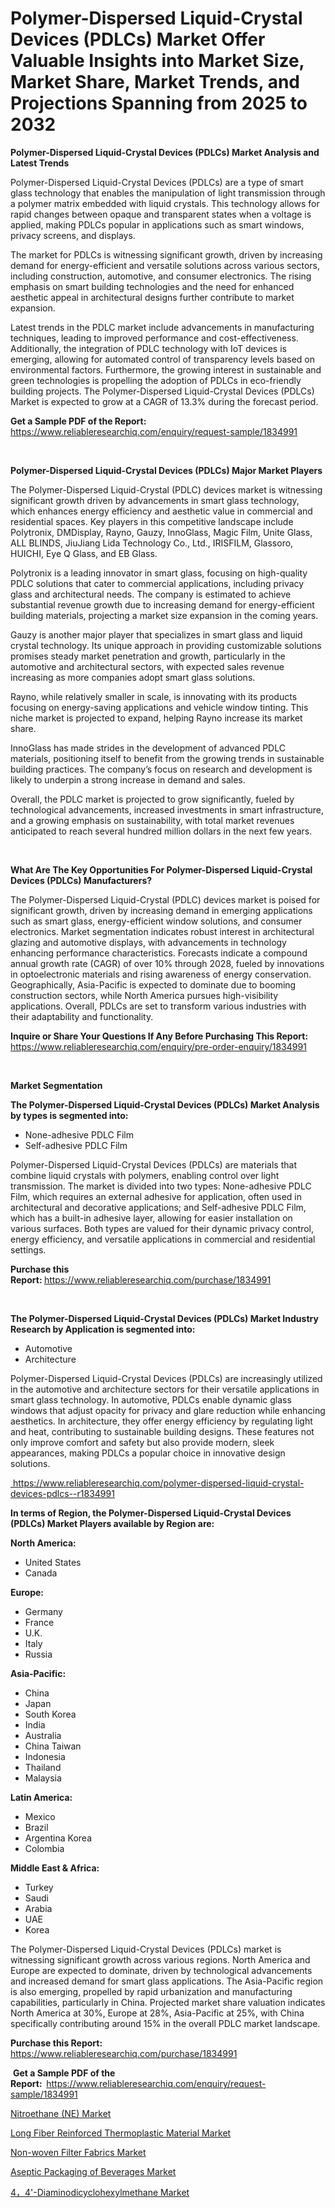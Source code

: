 <p><h1>Polymer-Dispersed Liquid-Crystal Devices (PDLCs) Market Offer Valuable Insights into Market Size, Market Share, Market Trends, and Projections Spanning from 2025 to 2032</h1></p><p><strong>Polymer-Dispersed Liquid-Crystal Devices (PDLCs) Market Analysis and Latest Trends</strong></p>
<p><p>Polymer-Dispersed Liquid-Crystal Devices (PDLCs) are a type of smart glass technology that enables the manipulation of light transmission through a polymer matrix embedded with liquid crystals. This technology allows for rapid changes between opaque and transparent states when a voltage is applied, making PDLCs popular in applications such as smart windows, privacy screens, and displays. </p><p>The market for PDLCs is witnessing significant growth, driven by increasing demand for energy-efficient and versatile solutions across various sectors, including construction, automotive, and consumer electronics. The rising emphasis on smart building technologies and the need for enhanced aesthetic appeal in architectural designs further contribute to market expansion. </p><p>Latest trends in the PDLC market include advancements in manufacturing techniques, leading to improved performance and cost-effectiveness. Additionally, the integration of PDLC technology with IoT devices is emerging, allowing for automated control of transparency levels based on environmental factors. Furthermore, the growing interest in sustainable and green technologies is propelling the adoption of PDLCs in eco-friendly building projects. The Polymer-Dispersed Liquid-Crystal Devices (PDLCs) Market is expected to grow at a CAGR of 13.3% during the forecast period.</p></p>
<p><strong>Get a Sample PDF of the Report:&nbsp;</strong> <a href="https://www.reliableresearchiq.com/enquiry/request-sample/1834991?utm_campaign=1159&utm_medium=2&utm_source=Github&utm_content=ia&utm_term=26032025&utm_id=polymer-dispersed-liquid-crystal-devices-pdlcs">https://www.reliableresearchiq.com/enquiry/request-sample/1834991</a></p>
<p>&nbsp;</p>
<p><strong>Polymer-Dispersed Liquid-Crystal Devices (PDLCs) Major Market Players</strong></p>
<p><p>The Polymer-Dispersed Liquid-Crystal (PDLC) devices market is witnessing significant growth driven by advancements in smart glass technology, which enhances energy efficiency and aesthetic value in commercial and residential spaces. Key players in this competitive landscape include Polytronix, DMDisplay, Rayno, Gauzy, InnoGlass, Magic Film, Unite Glass, ALL BLINDS, JiuJiang Lida Technology Co., Ltd., IRISFILM, Glassoro, HUICHI, Eye Q Glass, and EB Glass.</p><p>Polytronix is a leading innovator in smart glass, focusing on high-quality PDLC solutions that cater to commercial applications, including privacy glass and architectural needs. The company is estimated to achieve substantial revenue growth due to increasing demand for energy-efficient building materials, projecting a market size expansion in the coming years.</p><p>Gauzy is another major player that specializes in smart glass and liquid crystal technology. Its unique approach in providing customizable solutions promises steady market penetration and growth, particularly in the automotive and architectural sectors, with expected sales revenue increasing as more companies adopt smart glass solutions. </p><p>Rayno, while relatively smaller in scale, is innovating with its products focusing on energy-saving applications and vehicle window tinting. This niche market is projected to expand, helping Rayno increase its market share.</p><p>InnoGlass has made strides in the development of advanced PDLC materials, positioning itself to benefit from the growing trends in sustainable building practices. The company’s focus on research and development is likely to underpin a strong increase in demand and sales.</p><p>Overall, the PDLC market is projected to grow significantly, fueled by technological advancements, increased investments in smart infrastructure, and a growing emphasis on sustainability, with total market revenues anticipated to reach several hundred million dollars in the next few years.</p></p>
<p>&nbsp;</p>
<p><strong>What Are The Key Opportunities For Polymer-Dispersed Liquid-Crystal Devices (PDLCs) Manufacturers?</strong></p>
<p><p>The Polymer-Dispersed Liquid-Crystal (PDLC) devices market is poised for significant growth, driven by increasing demand in emerging applications such as smart glass, energy-efficient window solutions, and consumer electronics. Market segmentation indicates robust interest in architectural glazing and automotive displays, with advancements in technology enhancing performance characteristics. Forecasts indicate a compound annual growth rate (CAGR) of over 10% through 2028, fueled by innovations in optoelectronic materials and rising awareness of energy conservation. Geographically, Asia-Pacific is expected to dominate due to booming construction sectors, while North America pursues high-visibility applications. Overall, PDLCs are set to transform various industries with their adaptability and functionality.</p></p>
<p><strong>Inquire or Share Your Questions If Any Before Purchasing This Report:</strong> <a href="https://www.reliableresearchiq.com/enquiry/pre-order-enquiry/1834991?utm_campaign=1159&utm_medium=2&utm_source=Github&utm_content=ia&utm_term=26032025&utm_id=polymer-dispersed-liquid-crystal-devices-pdlcs">https://www.reliableresearchiq.com/enquiry/pre-order-enquiry/1834991</a></p>
<p>&nbsp;</p>
<p><strong>Market Segmentation</strong></p>
<p><strong>The Polymer-Dispersed Liquid-Crystal Devices (PDLCs) Market Analysis by types is segmented into:</strong></p>
<p><ul><li>None-adhesive PDLC Film</li><li>Self-adhesive PDLC Film</li></ul></p>
<p><p>Polymer-Dispersed Liquid-Crystal Devices (PDLCs) are materials that combine liquid crystals with polymers, enabling control over light transmission. The market is divided into two types: None-adhesive PDLC Film, which requires an external adhesive for application, often used in architectural and decorative applications; and Self-adhesive PDLC Film, which has a built-in adhesive layer, allowing for easier installation on various surfaces. Both types are valued for their dynamic privacy control, energy efficiency, and versatile applications in commercial and residential settings.</p></p>
<p><strong>Purchase this Report:&nbsp;</strong><a href="https://www.reliableresearchiq.com/purchase/1834991?utm_campaign=1159&utm_medium=2&utm_source=Github&utm_content=ia&utm_term=26032025&utm_id=polymer-dispersed-liquid-crystal-devices-pdlcs">https://www.reliableresearchiq.com/purchase/1834991</a></p>
<p>&nbsp;</p>
<p><strong>The Polymer-Dispersed Liquid-Crystal Devices (PDLCs) Market Industry Research by Application is segmented into:</strong></p>
<p><ul><li>Automotive</li><li>Architecture</li></ul></p>
<p><p>Polymer-Dispersed Liquid-Crystal Devices (PDLCs) are increasingly utilized in the automotive and architecture sectors for their versatile applications in smart glass technology. In automotive, PDLCs enable dynamic glass windows that adjust opacity for privacy and glare reduction while enhancing aesthetics. In architecture, they offer energy efficiency by regulating light and heat, contributing to sustainable building designs. These features not only improve comfort and safety but also provide modern, sleek appearances, making PDLCs a popular choice in innovative design solutions.</p></p>
<p><a href="https://www.reliableresearchiq.com/polymer-dispersed-liquid-crystal-devices-pdlcs--r1834991?utm_campaign=1159&utm_medium=2&utm_source=Github&utm_content=ia&utm_term=26032025&utm_id=polymer-dispersed-liquid-crystal-devices-pdlcs">&nbsp;https://www.reliableresearchiq.com/polymer-dispersed-liquid-crystal-devices-pdlcs--r1834991</a></p>
<p><strong>In terms of Region, the Polymer-Dispersed Liquid-Crystal Devices (PDLCs) Market Players available by Region are:</strong></p>
<p>
    <p> <strong> North America: </strong>
        <ul>
            <li>United States</li>
            <li>Canada</li>
        </ul>
        </p> 
    <p> <strong> Europe: </strong>
        <ul>
            <li>Germany</li>
            <li>France</li>
            <li>U.K.</li>
            <li>Italy</li>
            <li>Russia</li>
        </ul>
        </p> 
    <p> <strong> Asia-Pacific: </strong>
        <ul>
            <li>China</li>
            <li>Japan</li>
            <li>South Korea</li>
            <li>India</li>
            <li>Australia</li>
            <li>China Taiwan</li>
            <li>Indonesia</li>
            <li>Thailand</li>
            <li>Malaysia</li>
        </ul>
        </p> 
    <p> <strong> Latin America: </strong>
        <ul>
            <li>Mexico</li>
            <li>Brazil</li>
            <li>Argentina Korea</li>
            <li>Colombia</li>
        </ul>
        </p> 
    <p> <strong> Middle East & Africa: </strong>
        <ul>
            <li>Turkey</li>
            <li>Saudi</li>
            <li>Arabia</li>
            <li>UAE</li>
            <li>Korea</li>
        </ul>
    </p>
    </p>
<p><p>The Polymer-Dispersed Liquid-Crystal Devices (PDLCs) market is witnessing significant growth across various regions. North America and Europe are expected to dominate, driven by technological advancements and increased demand for smart glass applications. The Asia-Pacific region is also emerging, propelled by rapid urbanization and manufacturing capabilities, particularly in China. Projected market share valuation indicates North America at 30%, Europe at 28%, Asia-Pacific at 25%, with China specifically contributing around 15% in the overall PDLC market landscape.</p></p>
<p><strong>Purchase this Report: </strong><a href="https://www.reliableresearchiq.com/purchase/1834991?utm_campaign=1159&utm_medium=2&utm_source=Github&utm_content=ia&utm_term=26032025&utm_id=polymer-dispersed-liquid-crystal-devices-pdlcs">https://www.reliableresearchiq.com/purchase/1834991</a></p>
<p>&nbsp;<strong>Get a Sample PDF of the Report:&nbsp;&nbsp;</strong><a href="https://www.reliableresearchiq.com/enquiry/request-sample/1834991?utm_campaign=1159&utm_medium=2&utm_source=Github&utm_content=ia&utm_term=26032025&utm_id=polymer-dispersed-liquid-crystal-devices-pdlcs">https://www.reliableresearchiq.com/enquiry/request-sample/1834991</a></p>
<p><strong></strong></p>
<p><p><a href="https://github.com/rndwazeri/Market-Research-Report-List-1/blob/main/nitroethane-ne-market.md?utm_campaign=1159&utm_medium=2&utm_source=Github&utm_content=ia&utm_term=26032025&utm_id=polymer-dispersed-liquid-crystal-devices-pdlcs">Nitroethane (NE) Market</a></p><p><a href="https://github.com/rwanjamiul/Market-Research-Report-List-1/blob/main/long-fiber-reinforced-thermoplastic-material-market.md?utm_campaign=1159&utm_medium=2&utm_source=Github&utm_content=ia&utm_term=26032025&utm_id=polymer-dispersed-liquid-crystal-devices-pdlcs">Long Fiber Reinforced Thermoplastic Material Market</a></p><p><a href="https://github.com/resiebustin/Market-Research-Report-List-1/blob/main/non-woven-filter-fabrics-market.md?utm_campaign=1159&utm_medium=2&utm_source=Github&utm_content=ia&utm_term=26032025&utm_id=polymer-dispersed-liquid-crystal-devices-pdlcs">Non-woven Filter Fabrics Market</a></p><p><a href="https://github.com/safatabhee/Market-Research-Report-List-1/blob/main/aseptic-packaging-of-beverages-market.md?utm_campaign=1159&utm_medium=2&utm_source=Github&utm_content=ia&utm_term=26032025&utm_id=polymer-dispersed-liquid-crystal-devices-pdlcs">Aseptic Packaging of Beverages Market</a></p><p><a href="https://github.com/sivyerloucks/Market-Research-Report-List-1/blob/main/44-diaminodicyclohexylmethane-market.md?utm_campaign=1159&utm_medium=2&utm_source=Github&utm_content=ia&utm_term=26032025&utm_id=polymer-dispersed-liquid-crystal-devices-pdlcs">4，4'-Diaminodicyclohexylmethane Market</a></p></p>